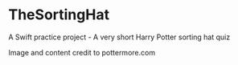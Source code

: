 # TheSortingHat
A Swift practice project - A very short Harry Potter sorting hat quiz

Image and content credit to pottermore.com
